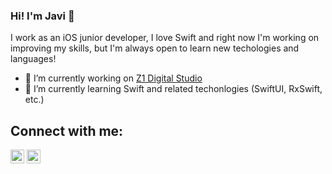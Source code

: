 ### Hi! I'm Javi 👋

I work as an iOS junior developer, I love Swift and right now I'm working on improving my skills, but I'm always open to learn new techologies and languages!

- 🔭 I’m currently working on [Z1 Digital Studio](https://z1.digital/)
- 🌱 I’m currently learning Swift and related techonlogies (SwiftUI, RxSwift, etc.)

## Connect with me:
[<img aling="bottom" width="22px" src="https://webtus.net/wp-content/uploads/2016/05/Icon-Twitter.png" />](https://twitter.com/ReivajGL)
[<img aling="center" width="22px" src="https://icons-for-free.com/iconfiles/png/512/linked+linkedin+logo+social+icon-1320191784782940875.png" />](https://www.linkedin.com/in/javigarcialopez/)
